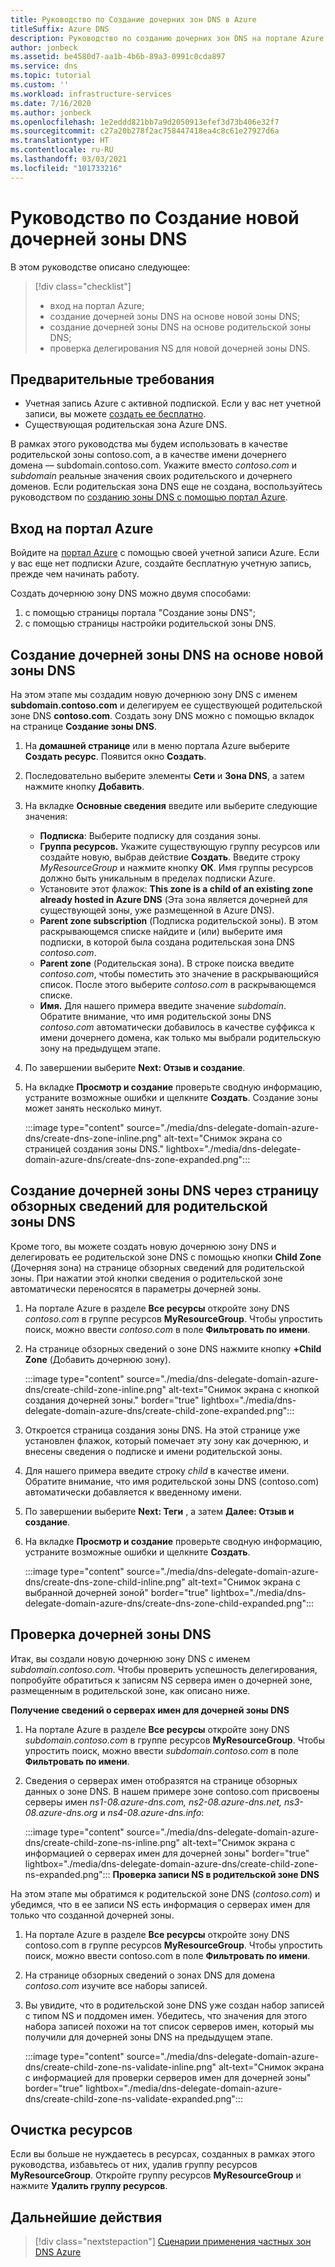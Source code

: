 ```yaml
---
title: Руководство по Создание дочерних зон DNS в Azure
titleSuffix: Azure DNS
description: Руководство по созданию дочерних зон DNS на портале Azure.
author: jonbeck
ms.assetid: be4580d7-aa1b-4b6b-89a3-0991c0cda897
ms.service: dns
ms.topic: tutorial
ms.custom: ''
ms.workload: infrastructure-services
ms.date: 7/16/2020
ms.author: jonbeck
ms.openlocfilehash: 1e2eddd821bb7a9d2050913efef3d73b406e32f7
ms.sourcegitcommit: c27a20b278f2ac758447418ea4c8c61e27927d6a
ms.translationtype: HT
ms.contentlocale: ru-RU
ms.lasthandoff: 03/03/2021
ms.locfileid: "101733216"
---
```

# <a name="tutorial-creating-a-new-child-dns-zone"></a>Руководство по Создание новой дочерней зоны DNS

В этом руководстве описано следующее: 

> [!div class="checklist"]
> * вход на портал Azure;
> * создание дочерней зоны DNS на основе новой зоны DNS;
> * создание дочерней зоны DNS на основе родительской зоны DNS;
> * проверка делегирования NS для новой дочерней зоны DNS.



## <a name="prerequisites"></a>Предварительные требования

* Учетная запись Azure с активной подпиской.  Если у вас нет учетной записи, вы можете [создать ее бесплатно](https://azure.microsoft.com/free/?WT.mc_id=A261C142F).
* Существующая родительская зона Azure DNS.  

В рамках этого руководства мы будем использовать в качестве родительской зоны contoso.com, а в качестве имени дочернего домена — subdomain.contoso.com.  Укажите вместо *contoso.com* и *subdomain* реальные значения своих родительского и дочернего доменов.  Если родительская зона DNS еще не создана, воспользуйтесь руководством по [созданию зоны DNS с помощью портал Azure](./dns-getstarted-portal.md#create-a-dns-zone). 


## <a name="sign-in-to-azure-portal"></a>Вход на портал Azure

Войдите на [портал Azure](https://portal.azure.com/) с помощью своей учетной записи Azure.
Если у вас еще нет подписки Azure, создайте бесплатную учетную запись, прежде чем начинать работу.

Создать дочернюю зону DNS можно двумя способами:
1.  с помощью страницы портала "Создание зоны DNS";
1.  с помощью страницы настройки родительской зоны DNS.


## <a name="create-child-dns-zone-via-create-dns-zone"></a>Создание дочерней зоны DNS на основе новой зоны DNS

На этом этапе мы создадим новую дочернюю зону DNS с именем **subdomain.contoso.com** и делегируем ее существующей родительской зоне DNS **contoso.com**. Создать зону DNS можно с помощью вкладок на странице **Создание зоны DNS**.
1.  На **домашней странице** или в меню портала Azure выберите **Создать ресурс**. Появится окно **Создать**.
1.  Последовательно выберите элементы **Сети** и **Зона DNS**, а затем нажмите кнопку **Добавить**.

1.  На вкладке **Основные сведения** введите или выберите следующие значения:
    * **Подписка**: Выберите подписку для создания зоны.
    * **Группа ресурсов.** Укажите существующую группу ресурсов или создайте новую, выбрав действие **Создать**. Введите строку *MyResourceGroup* и нажмите кнопку **ОК**. Имя группы ресурсов должно быть уникальным в пределах подписки Azure.
    * Установите этот флажок: **This zone is a child of an existing zone already hosted in Azure DNS** (Эта зона является дочерней для существующей зоны, уже размещенной в Azure DNS).
    * **Parent zone subscription** (Подписка родительской зоны). В этом раскрывающемся списке найдите и (или) выберите имя подписки, в которой была создана родительская зона DNS *contoso.com*.
    * **Parent zone** (Родительская зона). В строке поиска введите *contoso.com*, чтобы поместить это значение в раскрывающийся список. После этого выберите *contoso.com* в раскрывающемся списке.
    * **Имя.** Для нашего примера введите значение *subdomain*. Обратите внимание, что имя родительской зоны DNS *contoso.com* автоматически добавилось в качестве суффикса к имени дочернего домена, как только мы выбрали родительскую зону на предыдущем этапе.

1. По завершении выберите **Next: Отзыв и создание**.
1. На вкладке **Просмотр и создание** проверьте сводную информацию, устраните возможные ошибки и щелкните **Создать**.
Создание зоны может занять несколько минут.

 
    :::image type="content" source="./media/dns-delegate-domain-azure-dns/create-dns-zone-inline.png" alt-text="Снимок экрана со страницей создания зоны DNS." lightbox="./media/dns-delegate-domain-azure-dns/create-dns-zone-expanded.png":::

## <a name="create-child-dns-zone-via-parent-dns-zone-overview-page"></a>Создание дочерней зоны DNS через страницу обзорных сведений для родительской зоны DNS
Кроме того, вы можете создать новую дочернюю зону DNS и делегировать ее родительской зоне DNS с помощью кнопки **Child Zone** (Дочерняя зона) на странице обзорных сведений для родительской зоны. При нажатии этой кнопки сведения о родительской зоне автоматически переносятся в параметры дочерней зоны. 

1.  На портале Azure в разделе **Все ресурсы** откройте зону DNS *contoso.com* в группе ресурсов **MyResourceGroup**. Чтобы упростить поиск, можно ввести *contoso.com* в поле **Фильтровать по имени**.
1.  На странице обзорных сведений о зоне DNS нажмите кнопку **+Child Zone** (Добавить дочернюю зону).

      :::image type="content" source="./media/dns-delegate-domain-azure-dns/create-child-zone-inline.png" alt-text="Снимок экрана с кнопкой создания дочерней зоны." border="true" lightbox="./media/dns-delegate-domain-azure-dns/create-child-zone-expanded.png":::

1.  Откроется страница создания зоны DNS. На этой странице уже установлен флажок, который помечает эту зону как дочернюю, и внесены сведения о подписке и имени родительской зоны.
1.  Для нашего примера введите строку *child* в качестве имени. Обратите внимание, что имя родительской зоны DNS (contoso.com) автоматически добавляется к введенному имени.
1.  По завершении выберите **Next: Теги** , а затем **Далее: Отзыв и создание**.
1.  На вкладке **Просмотр и создание** проверьте сводную информацию, устраните возможные ошибки и щелкните **Создать**.

    :::image type="content" source="./media/dns-delegate-domain-azure-dns/create-dns-zone-child-inline.png" alt-text="Снимок экрана с выбранной дочерней зоной" border="true" lightbox="./media/dns-delegate-domain-azure-dns/create-dns-zone-child-expanded.png":::

## <a name="verify-child-dns-zone"></a>Проверка дочерней зоны DNS
Итак, вы создали новую дочернюю зону DNS с именем *subdomain.contoso.com*. Чтобы проверить успешность делегирования, попробуйте обратиться к записям NS сервера имен о дочерней зоне, размещенным в родительской зоне, как описано ниже.  

**Получение сведений о серверах имен для дочерней зоны DNS**

1.  На портале Azure в разделе **Все ресурсы** откройте зону DNS *subdomain.contoso.com* в группе ресурсов **MyResourceGroup**. Чтобы упростить поиск, можно ввести *subdomain.contoso.com* в поле **Фильтровать по имени**.
1.  Сведения о серверах имен отобразятся на странице обзорных данных о зоне DNS. В нашем примере зоне contoso.com присвоены серверы имен *ns1-08.azure-dns.com, ns2-08.azure-dns.net, ns3-08.azure-dns.org* и *ns4-08.azure-dns.info*:

      :::image type="content" source="./media/dns-delegate-domain-azure-dns/create-child-zone-ns-inline.png" alt-text="Снимок экрана с информацией о серверах имен для дочерней зоны" border="true" lightbox="./media/dns-delegate-domain-azure-dns/create-child-zone-ns-expanded.png":::
**Проверка записи NS в родительской зоне DNS**

На этом этапе мы обратимся к родительской зоне DNS (*contoso.com*) и убедимся, что в ее записи NS есть информация о серверах имен для только что созданной дочерней зоны.

1. На портале Azure в разделе **Все ресурсы** откройте зону DNS contoso.com в группе ресурсов **MyResourceGroup**. Чтобы упростить поиск, можно ввести contoso.com в поле **Фильтровать по имени**.
1.  На странице обзорных сведений о зонах DNS для домена *contoso.com* изучите все наборы записей.
1.  Вы увидите, что в родительской зоне DNS уже создан набор записей с типом NS и поддомен имен. Убедитесь, что значения для этого набора записей похожи на тот список серверов имен, который мы получили для дочерней зоны DNS на предыдущем этапе.

     :::image type="content" source="./media/dns-delegate-domain-azure-dns/create-child-zone-ns-validate-inline.png" alt-text="Снимок экрана с информацией для проверки серверов имен для дочерней зоны" border="true" lightbox="./media/dns-delegate-domain-azure-dns/create-child-zone-ns-validate-expanded.png":::
## <a name="clean-up-resources"></a>Очистка ресурсов
Если вы больше не нуждаетесь в ресурсах, созданных в рамках этого руководства, избавьтесь от них, удалив группу ресурсов **MyResourceGroup**. Откройте группу ресурсов **MyResourceGroup** и нажмите **Удалить группу ресурсов**.



## <a name="next-steps"></a>Дальнейшие действия

> [!div class="nextstepaction"]
> [Сценарии применения частных зон DNS Azure](private-dns-scenarios.md)